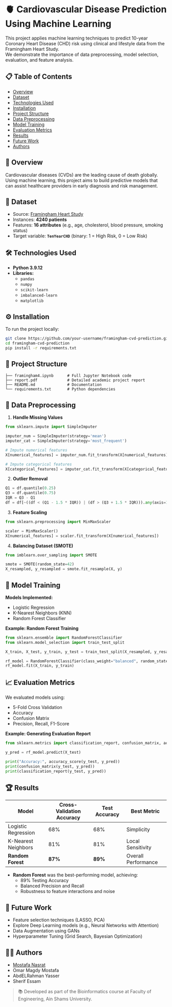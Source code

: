 
# 🫀 Cardiovascular Disease Prediction Using Machine Learning

This project applies machine learning techniques to predict 10-year Coronary Heart Disease (CHD) risk using clinical and lifestyle data from the Framingham Heart Study.  
We demonstrate the importance of data preprocessing, model selection, evaluation, and feature analysis.

## 📋 Table of Contents
- [Overview](#overview)
- [Dataset](#dataset)
- [Technologies Used](#technologies-used)
- [Installation](#installation)
- [Project Structure](#project-structure)
- [Data Preprocessing](#data-preprocessing)
- [Model Training](#model-training)
- [Evaluation Metrics](#evaluation-metrics)
- [Results](#results)
- [Future Work](#future-work)
- [Authors](#authors)

## 📖 Overview
Cardiovascular diseases (CVDs) are the leading cause of death globally.  
Using machine learning, this project aims to build predictive models that can assist healthcare providers in early diagnosis and risk management.

## 🏥 Dataset
- Source: [Framingham Heart Study](https://www.framinghamheartstudy.org/)
- Instances: **4240 patients**
- Features: **16 attributes** (e.g., age, cholesterol, blood pressure, smoking status)
- Target variable: **`TenYearCHD`** (binary: 1 = High Risk, 0 = Low Risk)

## 🛠 Technologies Used
- **Python 3.9.12**
- **Libraries:**
  - `pandas`
  - `numpy`
  - `scikit-learn`
  - `imbalanced-learn`
  - `matplotlib`

## ⚙️ Installation
To run the project locally:
```bash
git clone https://github.com/your-username/framingham-cvd-prediction.git
cd framingham-cvd-prediction
pip install -r requirements.txt
```

## 📂 Project Structure
```
├── framingham4.ipynb      # Full Jupyter Notebook code
├── report.pdf             # Detailed academic project report
├── README.md              # Documentation
└── requirements.txt       # Python dependencies
```

## 🧹 Data Preprocessing
1. **Handle Missing Values**
```python
from sklearn.impute import SimpleImputer

imputer_num = SimpleImputer(strategy='mean')
imputer_cat = SimpleImputer(strategy='most_frequent')

# Impute numerical features
X[numerical_features] = imputer_num.fit_transform(X[numerical_features])

# Impute categorical features
X[categorical_features] = imputer_cat.fit_transform(X[categorical_features])
```

2. **Outlier Removal**
```python
Q1 = df.quantile(0.25)
Q3 = df.quantile(0.75)
IQR = Q3 - Q1
df = df[~((df < (Q1 - 1.5 * IQR)) | (df > (Q3 + 1.5 * IQR))).any(axis=1)]
```

3. **Feature Scaling**
```python
from sklearn.preprocessing import MinMaxScaler

scaler = MinMaxScaler()
X[numerical_features] = scaler.fit_transform(X[numerical_features])
```

4. **Balancing Dataset (SMOTE)**
```python
from imblearn.over_sampling import SMOTE

smote = SMOTE(random_state=42)
X_resampled, y_resampled = smote.fit_resample(X, y)
```

## 🤖 Model Training
**Models Implemented:**
- Logistic Regression
- K-Nearest Neighbors (KNN)
- Random Forest Classifier

**Example: Random Forest Training**
```python
from sklearn.ensemble import RandomForestClassifier
from sklearn.model_selection import train_test_split

X_train, X_test, y_train, y_test = train_test_split(X_resampled, y_resampled, test_size=0.2, random_state=42)

rf_model = RandomForestClassifier(class_weight="balanced", random_state=42)
rf_model.fit(X_train, y_train)
```

## 📈 Evaluation Metrics
We evaluated models using:
- 5-Fold Cross Validation
- Accuracy
- Confusion Matrix
- Precision, Recall, F1-Score

**Example: Generating Evaluation Report**
```python
from sklearn.metrics import classification_report, confusion_matrix, accuracy_score

y_pred = rf_model.predict(X_test)

print("Accuracy:", accuracy_score(y_test, y_pred))
print(confusion_matrix(y_test, y_pred))
print(classification_report(y_test, y_pred))
```

## 🏆 Results
| Model               | Cross-Validation Accuracy | Test Accuracy | Best Metric |
|---------------------|----------------------------|---------------|-------------|
| Logistic Regression | 68%                        | 68%           | Simplicity |
| K-Nearest Neighbors | 81%                        | 81%           | Local Sensitivity |
| **Random Forest**   | **87%**                    | **89%**       | Overall Performance |

- **Random Forest** was the best-performing model, achieving:
  - 89% Testing Accuracy
  - Balanced Precision and Recall
  - Robustness to feature interactions and noise

## 🚀 Future Work
- Feature selection techniques (LASSO, PCA)
- Explore Deep Learning models (e.g., Neural Networks with Attention)
- Data Augmentation using GANs
- Hyperparameter Tuning (Grid Search, Bayesian Optimization)

## 👨‍💻 Authors
- [Mostafa Nasrat](https://www.linkedin.com/in/mostafanasrat4/)
- Omar Magdy Mostafa
- AbdELRahman Yasser
- Sherif Essam

> 📚 Developed as part of the Bioinformatics course at Faculty of Engineering, Ain Shams University.
